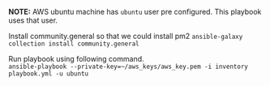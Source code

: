 **NOTE:** AWS ubuntu machine has `ubuntu` user pre configured. This playbook uses that user.

Install community.general so that we could install pm2
`ansible-galaxy collection install community.general`

Run playbook using following command.  
`ansible-playbook --private-key=~/aws_keys/aws_key.pem -i inventory playbook.yml -u ubuntu`
